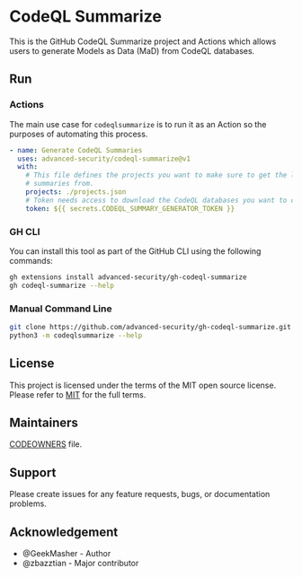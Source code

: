 # CodeQL Summarize

This is the GitHub CodeQL Summarize project and Actions which allows users to generate Models as Data (MaD) from CodeQL databases.

## Run

### Actions

The main use case for `codeqlsummarize` is to run it as an Action so the purposes of automating this process.

```yml
- name: Generate CodeQL Summaries
  uses: advanced-security/codeql-summarize@v1
  with:
    # This file defines the projects you want to make sure to get the latest and greatest
    # summaries from.
    projects: ./projects.json
    # Token needs access to download the CodeQL databases you want to create summaries for
    token: ${{ secrets.CODEQL_SUMMARY_GENERATOR_TOKEN }}
```

### GH CLI

You can install this tool as part of the GitHub CLI using the following commands:

```bash
gh extensions install advanced-security/gh-codeql-summarize
gh codeql-summarize --help
```

### Manual Command Line

```bash
git clone https://github.com/advanced-security/gh-codeql-summarize.git && cd gh-codeql-summarize
python3 -m codeqlsummarize --help
```

## License

This project is licensed under the terms of the MIT open source license. Please refer to [MIT](./LICENSE.txt) for the full terms.

## Maintainers 

[CODEOWNERS](./.github/CODEOWNERS) file.

## Support

Please create issues for any feature requests, bugs, or documentation problems.

## Acknowledgement

- @GeekMasher - Author
- @zbazztian - Major contributor
